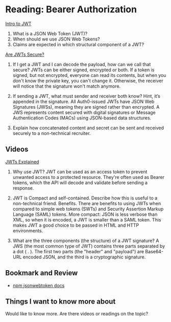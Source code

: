 Reading: Bearer Authorization
=============================

[Intro to JWT](https://jwt.io/introduction/)

1. What is a JSON Web Token (JWT)?
2. When should we use JSON Web Tokens?
3. Claims are expected in which structural component of a JWT?

[Are JWTs Secure?](https://stackoverflow.com/questions/27301557/if-you-can-decode-jwt-how-are-they-secure)

1. If I get a JWT and I can decode the payload, how can we call that secure?
    JWTs can be either signed, encrypted or both. If a token is signed, but not encrypted, everyone can read its contents, but when you don't know the private key, you can't change it. Otherwise, the receiver will notice that the signature won't match anymore.

2. If sending a JWT, what must sender and receiver both know? Hint, it’s appended in the signature.
    All Auth0-issued JWTs have JSON Web Signatures (JWSs), meaning they are signed rather than encrypted. A JWS represents content secured with digital signatures or Message Authentication Codes (MACs) using JSON-based data structures.

3. Explain how concatenated content and secret can be sent and received securely to a non-technical recruiter.

Videos
------

[JWTs Explained](https://www.youtube.com/watch?v=926mknSW9Lo)

1. Why use JWT?
    JWT can be used as an access token to prevent unwanted access to a protected resource. They're often used as Bearer tokens, which the API will decode and validate before sending a response.

2. JWT is Compact and self-contained. Describe how this is useful to a non-technical friend.
    Benefits. There are benefits to using JWTs when compared to simple web tokens (SWTs) and Security Assertion Markup Language (SAML) tokens. More compact: JSON is less verbose than XML, so when it is encoded, a JWT is smaller than a SAML token. This makes JWT a good choice to be passed in HTML and HTTP environments.

3. What are the three components (the structure) of a JWT signature?
    A JWS (the most common type of JWT) contains three parts separated by a dot ( . ). The first two parts (the "header" and "payload") are Base64-URL encoded JSON, and the third is a cryptographic signature.

Bookmark and Review
-------------------

* [npm jsonwebtoken docs](https://www.npmjs.com/package/jsonwebtoken)

## Things I want to know more about

Would like to know more. Are there videos or readings on the topic?